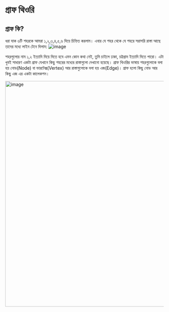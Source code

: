 # গ্রাফ থিওরি

## গ্রাফ কি?

ধরা যাক ৬টি শহরকে আমরা ১,২,৩,৪,৫,৬ দিয়ে চিহ্নিত করলাম। এবার যে শহর থেকে যে শহরে সরাসরি রাস্তা আছে তাদের মধ্যে লাইন টেনে দিলাম:
![image](https://user-images.githubusercontent.com/43339514/192503326-e192ceaf-4381-496d-9fdd-97c24dd5bf0c.png)

শহরগুলোর নাম ১,২ ইত্যাদি দিয়ে দিতে হবে এমন কোন কথা নেই, তুমি চাইলে ঢাকা, চট্টগ্রাম ইত্যাদি দিতে পারো। এটা খুবই সাধারণ একটা গ্রাফ যেখানে কিছু শহরের মধ্যের রাস্তাগুলো দেখানো হয়েছে। গ্রাফ থিওরির ভাষায় শহরগুলোকে বলা হয় নোড(Node) বা ভারটেক্স(Vertex) আর রাস্তাগুলোকে বলা হয় এজ(Edge)। গ্রাফ হলো কিছু নোড আর কিছু এজ এর একটা কালেকশন।

<img width="715" alt="image" src="https://user-images.githubusercontent.com/43339514/192675584-2a6ffecd-7f08-4760-bc81-9889b31fe769.png">



